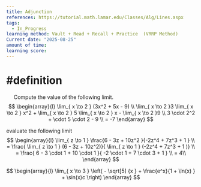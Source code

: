 ```yaml
---
title: Adjunction
references: https://tutorial.math.lamar.edu/Classes/Alg/Lines.aspx
tags:
  - In_Progress
learning method: Vault + Read + Recall + Practice  (VRRP Method)
Current date: "2025-08-25"
amount of time: 
learning score:
---
```


# #definition 
 
 
 Compute the value of the following limit.   
$$
\begin{array}{l} 
\lim_{  x \to  2 }   (3x^2  +  5x -  9)     \\
\lim_{  x \to  2 }3    \lim_{  x \to  2 } x^2 +  \lim_{  x \to  2 } 5 \lim_{  x \to  2 }  x     - \lim_{  x \to  2 }9  \\
3  \cdot  2^2  +   \cdot  5 \cdot 2 -    9   \\
  =  -7
\end{array}
$$

evaluate the  following limit 
$$
\begin{array}{l} 
\lim_{  z \to 1 }     \frac{6  -  3z + 10z^2 }{-2z^4   + 7z^3  + 1 }   \\
 =   \frac{ \lim_{  z \to 1 } (6  -  3z + 10z^2)}{ \lim_{  z \to 1 }  (-2z^4   + 7z^3  + 1 )}  \\
 =  \frac{ 6  -   3 \cdot 1    +  10 \cdot 1  }{ -2 \cdot 1   +  7 \cdot  3 + 1 }  \\
=   4\\  
\end{array}
$$


$$
\begin{array}{l} 
\lim_{ x \to  3 }  \left( - \sqrt[5] {x   }  +   \frac{e^x}{1 + \ln(x)  } + \sin(x)c \right)
\end{array}
$$